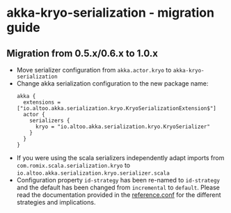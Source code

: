 akka-kryo-serialization - migration guide
=====================================================================

Migration from 0.5.x/0.6.x to 1.0.x
-----------------------------------

* Move serializer configuration from `akka.actor.kryo` to `akka-kryo-serialization`
* Change akka serialization configuration to the new package name: 
    ```hocon
    akka {
      extensions = ["io.altoo.akka.serialization.kryo.KryoSerializationExtension$"]
      actor {
        serializers {
          kryo = "io.altoo.akka.serialization.kryo.KryoSerializer"
        }
      }
    }
    ```
* If you were using the scala serializers independently adapt imports from `com.romix.scala.serialization.kryo` to `io.altoo.akka.serialization.kryo.serializer.scala`
* Configuration property `id-strategy` has been re-named to `id-strategy` and the default has been changed from `incremental` to `default`.
    Please read the documentation provided in the [reference.conf](https://github.com/altoo-ag/akka-kryo-serialization/blob/master/src/main/resources/reference.conf) for the different strategies and implications.